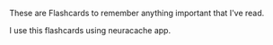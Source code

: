 These are Flashcards to remember anything important that I've read.

I use this flashcards using neuracache app.
